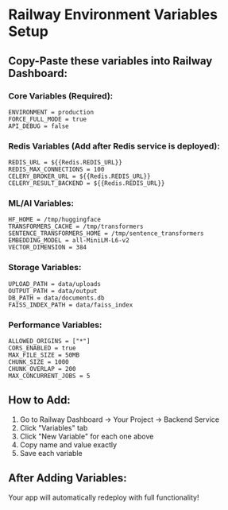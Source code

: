# Railway Environment Variables Setup

## Copy-Paste these variables into Railway Dashboard:

### Core Variables (Required):
```
ENVIRONMENT = production
FORCE_FULL_MODE = true
API_DEBUG = false
```

### Redis Variables (Add after Redis service is deployed):
```
REDIS_URL = ${{Redis.REDIS_URL}}
REDIS_MAX_CONNECTIONS = 100
CELERY_BROKER_URL = ${{Redis.REDIS_URL}}
CELERY_RESULT_BACKEND = ${{Redis.REDIS_URL}}
```

### ML/AI Variables:
```
HF_HOME = /tmp/huggingface
TRANSFORMERS_CACHE = /tmp/transformers
SENTENCE_TRANSFORMERS_HOME = /tmp/sentence_transformers
EMBEDDING_MODEL = all-MiniLM-L6-v2
VECTOR_DIMENSION = 384
```

### Storage Variables:
```
UPLOAD_PATH = data/uploads
OUTPUT_PATH = data/output
DB_PATH = data/documents.db
FAISS_INDEX_PATH = data/faiss_index
```

### Performance Variables:
```
ALLOWED_ORIGINS = ["*"]
CORS_ENABLED = true
MAX_FILE_SIZE = 50MB
CHUNK_SIZE = 1000
CHUNK_OVERLAP = 200
MAX_CONCURRENT_JOBS = 5
```

## How to Add:
1. Go to Railway Dashboard → Your Project → Backend Service
2. Click "Variables" tab
3. Click "New Variable" for each one above
4. Copy name and value exactly
5. Save each variable

## After Adding Variables:
Your app will automatically redeploy with full functionality! 